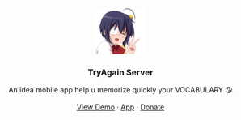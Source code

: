<a name="readme-top"></a>
<br />

<div align="center">
  <a href="https://github.com/datvn21">
    <img src="logoREADME.png" alt="Logo" width="100" height="90">
  </a>

  <h3 align="center">TryAgain Server</h3>

  <p align="center">
    An idea mobile app help u memorize quickly your VOCABULARY 😘 
    <br />
    <br />
    <a href="#">View Demo</a>
    ·
    <a href="#">App</a>
    ·
    <a href="#">Donate</a>
  </p>
</div>
